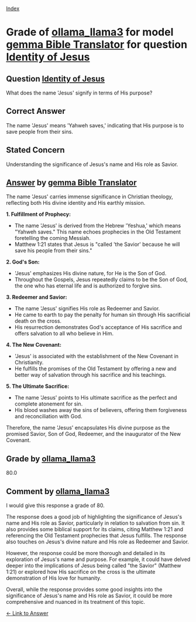 
[Index](../../../../index.md)
# Grade of [ollama_llama3](../../../grading_models/ollama_llama3.md) for model [gemma Bible Translator](../../../answering_models/gemma_Bible_Translator.md) for question [Identity of Jesus](../../../questions/Identity_of_Jesus.md)

## Question [Identity of Jesus](../../../questions/Identity_of_Jesus.md)
What does the name 'Jesus' signify in terms of His purpose?

## Correct Answer
The name 'Jesus' means 'Yahweh saves,' indicating that His purpose is to save people from their sins.

## Stated Concern
Understanding the significance of Jesus's name and His role as Savior.

## [Answer](../Identity_of_Jesus.md) by [gemma Bible Translator](../../../answering_models/gemma_Bible_Translator.md)
The name 'Jesus' carries immense significance in Christian theology, reflecting both His divine identity and His earthly mission. 

**1. Fulfillment of Prophecy:**

* The name 'Jesus' is derived from the Hebrew 'Yeshua,' which means "Yahweh saves." This name echoes prophecies in the Old Testament foretelling the coming Messiah. 
* Matthew 1:21 states that Jesus is "called 'the Savior' because he will save his people from their sins."

**2. God's Son:**

* 'Jesus' emphasizes His divine nature, for He is the Son of God. 
* Throughout the Gospels, Jesus repeatedly claims to be the Son of God, the one who has eternal life and is authorized to forgive sins.

**3. Redeemer and Savior:**

* The name 'Jesus' signifies His role as Redeemer and Savior. 
* He came to earth to pay the penalty for human sin through His sacrificial death on the cross. 
* His resurrection demonstrates God's acceptance of His sacrifice and offers salvation to all who believe in Him.

**4. The New Covenant:**

* 'Jesus' is associated with the establishment of the New Covenant in Christianity. 
* He fulfills the promises of the Old Testament by offering a new and better way of salvation through his sacrifice and his teachings.

**5. The Ultimate Sacrifice:**

* The name 'Jesus' points to His ultimate sacrifice as the perfect and complete atonement for sin. 
* His blood washes away the sins of believers, offering them forgiveness and reconciliation with God.

Therefore, the name 'Jesus' encapsulates His divine purpose as the promised Savior, Son of God, Redeemer, and the inaugurator of the New Covenant.

## Grade by [ollama_llama3](../../../grading_models/ollama_llama3.md)
80.0

## Comment by [ollama_llama3](../../../grading_models/ollama_llama3.md)
I would give this response a grade of 80.

The response does a good job of highlighting the significance of Jesus's name and His role as Savior, particularly in relation to salvation from sin. It also provides some biblical support for its claims, citing Matthew 1:21 and referencing the Old Testament prophecies that Jesus fulfills. The response also touches on Jesus's divine nature and His role as Redeemer and Savior.

However, the response could be more thorough and detailed in its exploration of Jesus's name and purpose. For example, it could have delved deeper into the implications of Jesus being called "the Savior" (Matthew 1:21) or explored how His sacrifice on the cross is the ultimate demonstration of His love for humanity.

Overall, while the response provides some good insights into the significance of Jesus's name and His role as Savior, it could be more comprehensive and nuanced in its treatment of this topic.

[&lt;- Link to Answer](../Identity_of_Jesus.md)
